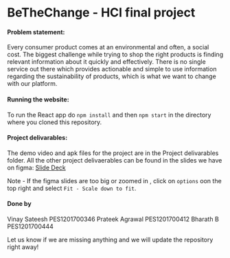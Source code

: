# BeTheChange - HCI final project

#### Problem statement:

Every consumer product comes at an environmental and often, a social cost. The biggest challenge while trying to shop the right products is finding relevant information about it quickly and effectively. There is no single service out there which provides actionable and simple to use information regarding the sustainability of products, which is what we want to change with our platform.

#### Running the website:

To run the React app do `npm install` and then `npm start` in the directory where you cloned this repository.

#### Project delivarables:

The demo video and apk files for the project are in the Project delivarables folder. All the other project delivaerables can be found in the slides we have on figma: [Slide Deck](https://www.figma.com/proto/WfPH1HHIt8WLQYVdCoeMZe/HCI-Mini-Project?node-id=68%3A700&viewport=673%2C512%2C0.02197103574872017&scaling=min-zoom)

Note - If the figma slides are too big or zoomed in , click on `options` oon the top right and select `Fit - Scale down to fit`.

#### Done by

Vinay Sateesh PES1201700346
Prateek Agrawal PES1201700412
Bharath B PES1201700444

Let us know if we are missing anything and we will update the repository right away!
